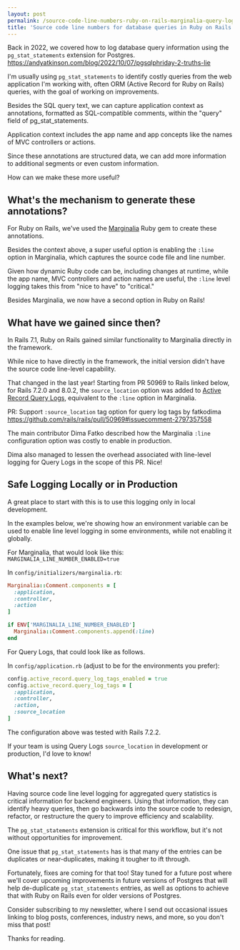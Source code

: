 ```yaml
---
layout: post
permalink: /source-code-line-numbers-ruby-on-rails-marginalia-query-logs
title: 'Source code line numbers for database queries in Ruby on Rails with Marginalia and Query Logs'
---
```


Back in 2022, we covered how to log database query information using the `pg_stat_statements` extension for Postgres.
<https://andyatkinson.com/blog/2022/10/07/pgsqlphriday-2-truths-lie>

I'm usually using `pg_stat_statements` to identify costly queries from the web application I'm working with, often ORM (Active Record for Ruby on Rails) queries, with the goal of working on improvements.

Besides the SQL query text, we can capture application context as annotations, formatted as SQL-compatible comments, within the "query" field of pg_stat_statements.

Application context includes the app name and app concepts like the names of MVC controllers or actions.

Since these annotations are structured data, we can add more information to additional segments or even custom information.

How can we make these more useful?

## What's the mechanism to generate these annotations?
For Ruby on Rails, we've used the [Marginalia](https://github.com/basecamp/marginalia) Ruby gem to create these annotations.

Besides the context above, a super useful option is enabling the `:line` option in Marginalia, which captures the source code file and line number.

Given how dynamic Ruby code can be, including changes at runtime, while the app name, MVC controllers and action names are useful, the `:line` level logging takes this from "nice to have" to "critical."

Besides Marginalia, we now have a second option in Ruby on Rails!

## What have we gained since then?
In Rails 7.1, Ruby on Rails gained similar functionality to Marginalia directly in the framework.

While nice to have directly in the framework, the initial version didn't have the source code line-level capability.

That changed in the last year! Starting from PR 50969 to Rails linked below, for Rails 7.2.0 and 8.0.2, the `source_location` option was added to [Active Record Query Logs](https://api.rubyonrails.org/classes/ActiveRecord/QueryLogs.html), equivalent to the `:line` option in Marginalia.

PR: Support `:source_location` tag option for query log tags by fatkodima
<https://github.com/rails/rails/pull/50969#issuecomment-2797357558>

The main contributor Dima Fatko described how the Marginalia `:line` configuration option was costly to enable in production.

Dima also managed to lessen the overhead associated with line-level logging for Query Logs in the scope of this PR. Nice!

## Safe Logging Locally or in Production
A great place to start with this is to use this logging only in local development.

In the examples below, we're showing how an environment variable can be used to enable line level logging in some environments, while not enabling it globally.

For Marginalia, that would look like this:
`MARGINALIA_LINE_NUMBER_ENABLED=true`

In `config/initializers/marginalia.rb`:
```rb
Marginalia::Comment.components = [
  :application,
  :controller,
  :action
]

if ENV['MARGINALIA_LINE_NUMBER_ENABLED']
  Marginalia::Comment.components.append(:line)
end
```

For Query Logs, that could look like as follows.

In `config/application.rb` (adjust to be for the environments you prefer):
```rb
config.active_record.query_log_tags_enabled = true
config.active_record.query_log_tags = [
  :application,
  :controller,
  :action,
  :source_location
]
```

The configuration above was tested with Rails 7.2.2.

If your team is using Query Logs `source_location` in development or production, I'd love to know!

## What's next?
Having source code line level logging for aggregated query statistics is critical information for backend engineers. Using that information, they can identify heavy queries, then go backwards into the source code to redesign, refactor, or restructure the query to improve efficiency and scalability.

The `pg_stat_statements` extension is critical for this workflow, but it's not without opportunities for improvement.

One issue that `pg_stat_statements` has is that many of the entries can be duplicates or near-duplicates, making it tougher to ift through.

Fortunately, fixes are coming for that too! Stay tuned for a future post where we'll cover upcoming improvements in future versions of Postgres that will help de-duplicate `pg_stat_statements` entries, as well as options to achieve that with Ruby on Rails even for older versions of Postgres.

Consider subscribing to my newsletter, where I send out occasional issues linking to blog posts, conferences, industry news, and more, so you don't miss that post!

Thanks for reading.
